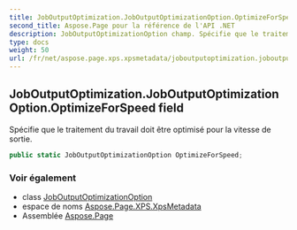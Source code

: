 ```yaml
---
title: JobOutputOptimization.JobOutputOptimizationOption.OptimizeForSpeed
second_title: Aspose.Page pour la référence de l'API .NET
description: JobOutputOptimizationOption champ. Spécifie que le traitement du travail doit être optimisé pour la vitesse de sortie.
type: docs
weight: 50
url: /fr/net/aspose.page.xps.xpsmetadata/joboutputoptimization.joboutputoptimizationoption/optimizeforspeed/
---
```

## JobOutputOptimization.JobOutputOptimizationOption.OptimizeForSpeed field

Spécifie que le traitement du travail doit être optimisé pour la vitesse de sortie.

```csharp
public static JobOutputOptimizationOption OptimizeForSpeed;
```

### Voir également

* class [JobOutputOptimizationOption](../)
* espace de noms [Aspose.Page.XPS.XpsMetadata](../../joboutputoptimization.joboutputoptimizationoption/)
* Assemblée [Aspose.Page](../../../)


